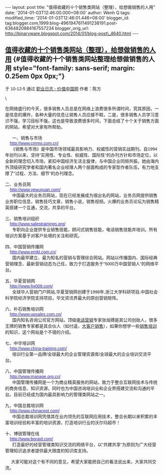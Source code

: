 --- layout: post title:
"值得收藏的十个销售类网站（整理），给想做销售的人用" date:
'2014-01-03T12:46:00.000+08:00' author: Wenh Q tags: modified\_time:
'2014-01-03T12:46:01.446+08:00' blogger\_id:
tag:blogger.com,1999:blog-4961947611491238191.post-6364820984167557234
blogger\_orig\_url:
http://binaryware.blogspot.com/2014/01/blog-post\_4640.html ---
<div dir="ltr">

[值得收藏的十个销售类网站（整理），给想做销售的人用](http://www.chinavalue.net/Blog/561502.aspx) {#值得收藏的十个销售类网站整理给想做销售的人用 style="font-family: sans-serif; margin: 0.25em 0px 0px;"}
------------------------------------------------------------------------------------------------

<div style="font-family: sans-serif; margin-bottom: 0.5em;">

于 10-12-5 通过 [职业日志 -
价值中国网](http://www.chinavalue.net/Blog/) 作者：陈方

</div>

\
<div style="font-family: sans-serif;">

在网络盛行的今天，很多销售人员总是在网络上浪费很多所谓时间，究其原因，一是信息的爆炸，各种大量的信息让销售人员应接不暇，二是，很多销售人员学习意识不强，学习目标不强，这也是导致浪费很多时间，下面总结了十个关于销售方面的网站，希望对大家有所帮助。\
\
      一、销售与市场\
    [<span
style="color: #261cdc;">http://www.cmmo.com.cn/</span>](http://www.cmmo.com.cn/)\
    
《销售与市场》是中国市场领域最具影响力、权威性的营销实战期刊。自1994年创刊以来，坚持"实用性、专业性、权威性、国际性"的办刊方针和市场定位，以全新的理念切入市场，紧扣中国经济生活主旋律，与中国企业同频共振。她由海内外顶级研究学者和国内著名企业经理人两个层面构成的专家型作者队伍，有力地支撑了"过程、方法、细节"的办刊理念。\
\
二、业务员网\
    [<span
style="color: #261cdc;">http://www.yewuyuan.com/</span>](http://www.yewuyuan.com/)\
     
中国最大的业务员网站，现在已经发展成为很出名的网站，业务员网提供销售业务职位信息，销售技巧文章，销售小说，销售视频。火爆的业务员论坛为销售精英搭建一个互通，交流，共享的平台。\
   \
三、销售培训组织\
    [<span
style="color: #261cdc;">http://www.salestrainings.org/</span>](http://www.salestrainings.org/)\
     
专职向企业提供专业销售技能，顾问式销售技能，电话销售技能并培训。所有培训方案基于对客户处境的关注和研究。\
 \
四、中国营销传播网\
    [<span
style="color: #261cdc;">http://www.emkt.com.cn/</span>](http://www.emkt.com.cn/)\
     
国内最早建立、最为知名的营销与管理综合网站。网站以传播国内、国际经典营销理念、最新营销动态为己任，致力于打造服务于"5000万中国营销人"的网络平台。\
 \
五、华夏营销网\
    [<span
style="color: #261cdc;">http://www.hx008.com/</span>](http://www.hx008.com/)\
     
全球华人营销门户网站,华夏营销网创建于1998年,浙江大学科研项目,中国社会科学院经济学院支持项目，华文资讯界最大的原创营销矩阵。\
\
六、朴石销售培训网\
    [<span
style="color: #261cdc;">http://www.upsales.com.cn/</span>](http://www.upsales.com.cn/)\
     
国内知名咨询公司官方网站，顶级[电话营销](http://www.upsales.com.cn/)专家张烜搏是其公司创始人，很多王牌的销售专家都是其合伙人（如付遥，[大客户销售](http://www.upsales.com.cn/)），如果你想学一些[销售培训](http://www.upsales.com.cn/)的知识，这个网站是个不错的介绍。\
   \
七、中华培训网\
    [<span
style="color: #261cdc;">http://www.china-training.com/</span>](http://www.china-training.com/)\
     
培训行业第一品牌/全球最大的企业管理资源库/全球最大的企业培训交流平台。\
   \
八、中国管理传播网\
    [<span
style="color: #261cdc;">http://www.manage.org.cn/</span>](http://www.manage.org.cn/)\
     
中国管理传播网是一个为商业精英服务的网站，致力于整合互联网技术与传统的商务信息、知识资源，同时也为中国咨询培训业和企业界搭建交流和沟通的平台。目前已经成为国内最具影响力的管理类网站之一。\
  \
九、中国总裁培训网 \
    [<span
style="color: #261cdc;">http://www.chinaceot.com/</span>](http://www.chinaceot.com/)\
     
中国总裁培训网凭借其在业内领先的互联网应用技术，整合长期以来积累的丰富培训经验和丰富的培训资源，打造培训行业的沃尔玛超市！\
   \
十、博锐管理在线\
    [<span
style="color: #261cdc;">http://www.boraid.com/</span>](http://www.boraid.com/)\
     
打造最好的经营管理类知识交流的网络平台，以"共建共享"为原则为广大经营管理知识追求者提供最大限度的知识库支持。\
   \
    
大家可能对这个有不同的意见，希望大家能把自己的看法说出来，大家共同交流。\
\
 

</div>

</div>
